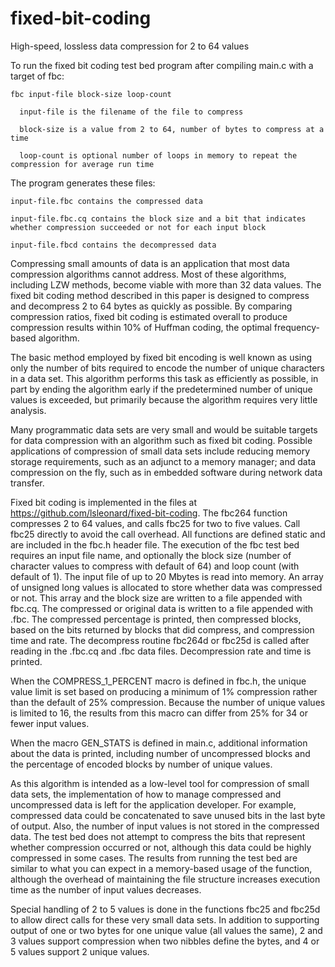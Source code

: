 # fixed-bit-coding
High-speed, lossless data compression for 2 to 64 values

To run the fixed bit coding test bed program after compiling main.c with a target of fbc:

    fbc input-file block-size loop-count

      input-file is the filename of the file to compress

      block-size is a value from 2 to 64, number of bytes to compress at a time

      loop-count is optional number of loops in memory to repeat the compression for average run time

The program generates these files:

    input-file.fbc contains the compressed data

    input-file.fbc.cq contains the block size and a bit that indicates whether compression succeeded or not for each input block

    input-file.fbcd contains the decompressed data
    
Compressing small amounts of data is an application that most data compression algorithms cannot address. Most of these algorithms, including LZW methods, become viable with more than 32 data values. The fixed bit coding method described in this paper is designed to compress and decompress 2 to 64 bytes as quickly as possible. By comparing  compression ratios, fixed bit coding is estimated overall to produce compression results within 10% of Huffman coding, the optimal frequency-based algorithm. 

The basic method employed by fixed bit encoding is well known as using only the number of bits required to encode the number of unique characters in a data set. This algorithm performs this task as efficiently as possible, in part by ending the algorithm early if the predetermined number of unique values is exceeded, but primarily because the algorithm requires very little analysis. 

Many programmatic data sets are very small and would be suitable targets for data compression with an algorithm such as fixed bit coding. Possible applications of compression of small data sets include reducing memory storage requirements, such as an adjunct to a memory manager; and data compression on the fly, such as in embedded software during network data transfer. 

Fixed bit coding is implemented in the files at https://github.com/lsleonard/fixed-bit-coding. The fbc264 function compresses 2 to 64 values, and calls fbc25 for two to five values. Call fbc25 directly to avoid the call overhead. All functions are defined static and are included in the fbc.h header file. The execution of the fbc test bed requires an input file name, and optionally the block size (number of character values to compress with default of 64) and loop count (with default of 1). The input file of up to 20 Mbytes is read into memory. An array of unsigned long values is allocated to store whether data was compressed or not. This array and the block size are written to a file appended with fbc.cq. The compressed or original data is written to a file appended with .fbc. The compressed percentage is printed, then compressed blocks, based on the bits returned by blocks that did compress, and compression time and rate. The decompress routine fbc264d or fbc25d is called after reading in the .fbc.cq and .fbc data files. Decompression rate and time is printed.

When the COMPRESS_1_PERCENT macro is defined in fbc.h, the unique value limit is set based on producing a minimum of 1% compression rather than the default of 25% compression. Because the number of unique values is limited to 16, the results from this macro can differ from 25% for 34 or fewer input values.

When the macro GEN_STATS is defined in main.c, additional information about the data is printed, including number of uncompressed blocks and the percentage of encoded blocks by number of unique values.

As this algorithm is intended as a low-level tool for compression of small data sets, the implementation of how to manage compressed and uncompressed data is left for the application developer. For example, compressed data could be concatenated to save unused bits in the last byte of output. Also, the number of input values is not stored in the compressed data. The test bed does not attempt to compress the bits that represent whether compression occurred or not, although this data could be highly compressed in some cases. The results from running the test bed are similar to what you can expect in a memory-based usage of the function, although the overhead of maintaining the file structure increases execution time as the number of input values decreases.

Special handling of 2 to 5 values is done in the functions fbc25 and fbc25d to allow direct calls for these very small data sets. In addition to supporting output of one or two bytes for one unique value (all values the same), 2 and 3 values support compression when two nibbles define the bytes, and 4 or 5 values support 2 unique values.
